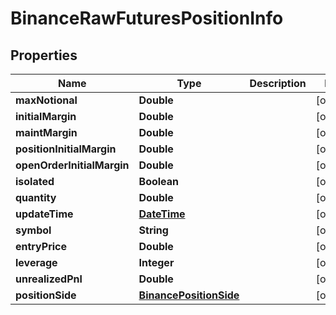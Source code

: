 # BinanceRawFuturesPositionInfo

## Properties
Name | Type | Description | Notes
------------ | ------------- | ------------- | -------------
**maxNotional** | **Double** |  |  [optional]
**initialMargin** | **Double** |  |  [optional]
**maintMargin** | **Double** |  |  [optional]
**positionInitialMargin** | **Double** |  |  [optional]
**openOrderInitialMargin** | **Double** |  |  [optional]
**isolated** | **Boolean** |  |  [optional]
**quantity** | **Double** |  |  [optional]
**updateTime** | [**DateTime**](DateTime.md) |  |  [optional]
**symbol** | **String** |  |  [optional]
**entryPrice** | **Double** |  |  [optional]
**leverage** | **Integer** |  |  [optional]
**unrealizedPnl** | **Double** |  |  [optional]
**positionSide** | [**BinancePositionSide**](BinancePositionSide.md) |  |  [optional]
